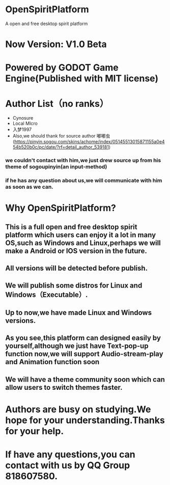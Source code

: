 # OpenSpiritPlatform
 A open and free desktop spirit platform
# Now Version: V1.0 Beta
# Powered by GODOT Game Engine(Published with MIT license)
# Author List（no ranks）
* Cynosure
* Local MIcro
* 入梦1997
* Also,we should thank for source author 嘟嘟虫
(https://pinyin.sogou.com/skins/achome/index/05145513015871155a0e454b520b0c/pc/date/?rf=detail_author_539181)
### we couldn't contact with him,we just drew source up from his theme of sogoupinyin(an input-method)
### if he has any question about us,we will communicate with him as soon as we can.
# Why OpenSpiritPlatform?
## This is a full open and free desktop spirit platform which users can enjoy it a lot in many OS,such as Windows and Linux,perhaps we will make a Android or IOS version in the future.
## All versions will be detected before publish.
## We will publish some distros for Linux and Windows（Executable）.
## Up to now,we have made Linux and Windows versions.
## As you see,this platform can designed easily by yourself,although we just have Text-pop-up function now,we will support Audio-stream-play and Animation function soon
## We will have a theme community soon which can allow users to switch themes faster.
# Authors are busy on studying.We hope for your understanding.Thanks for your help.
# If have any questions,you can contact with us by QQ Group 818607580.
